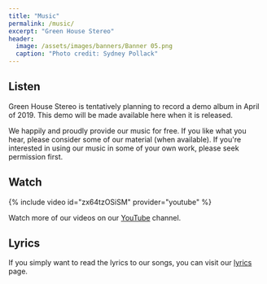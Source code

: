 ```yaml
---
title: "Music"
permalink: /music/
excerpt: "Green House Stereo"
header:
  image: /assets/images/banners/Banner 05.png
  caption: "Photo credit: Sydney Pollack"
---
```


## Listen
Green House Stereo is tentatively planning to record a demo album in April of 2019. This demo will be made available here when it is released.

We happily and proudly provide our music for free. If you like what you hear, please consider some of our material (when available). If you're interested in using our music in some of your own work, please seek permission first.

## Watch
{% include video id="zx64tzOSiSM" provider="youtube" %}

Watch more of our videos on our [YouTube](https://www.youtube.com/channel/UCI8p8azpwSY9nMuFYXIc1xg) channel. 

[comment]: <> (## Purchase)
[comment]: <> (Your support is very much appreciated, but we nevertheless release all of our material free of charge. See Listen above to download our latest recordings. If you decide to purchase, we want you to decide how much you would like to pay. Our music is available for purchase at XYZ.)

## Lyrics
If you simply want to read the lyrics to our songs, you can visit our [lyrics](/lyrics/) page. 
